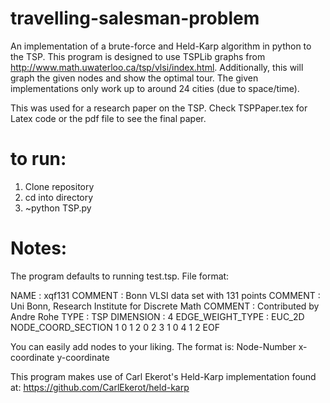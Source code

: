 # travelling-salesman-problem
An implementation of a brute-force and Held-Karp algorithm in python to the TSP. This program is designed to use TSPLib graphs from http://www.math.uwaterloo.ca/tsp/vlsi/index.html. 
Additionally, this will graph the given nodes and show the optimal tour.
The given implementations only work up to around 24 cities (due to space/time).


This was used for a research paper on the TSP. Check TSPPaper.tex for Latex code or the pdf file to see the final paper. 

# to run: 
1. Clone repository
2. cd into directory
3. ~python TSP.py

# Notes: 
The program defaults to running test.tsp. 
File format:

NAME : xqf131
COMMENT : Bonn VLSI data set with 131 points
COMMENT : Uni Bonn, Research Institute for Discrete Math
COMMENT : Contributed by Andre Rohe
TYPE : TSP
DIMENSION : 4
EDGE_WEIGHT_TYPE : EUC_2D
NODE_COORD_SECTION
1 0 1
2 0 2
3 1 0
4 1 2
EOF

You can easily add nodes to your liking. The format is:
Node-Number x-coordinate y-coordinate

This program makes use of Carl Ekerot's Held-Karp implementation found at:
https://github.com/CarlEkerot/held-karp
